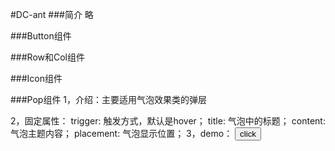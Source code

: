 #DC-ant
###简介
略

###Button组件

###Row和Col组件

###Icon组件

###Pop组件
1，介绍：主要适用气泡效果类的弹层

2，固定属性：
           trigger: 触发方式，默认是hover；
           title: 气泡中的标题；
           content: 气泡主题内容；
           placement: 气泡显示位置；
3，demo：
    <Pop
        trigger="click"
        title="例子"
        content="主题内容"
        placement="left"
    >
      <button>click</button>
    </Pop>
